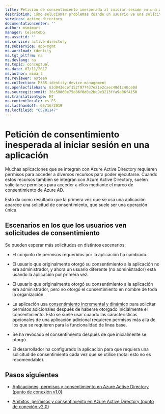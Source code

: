 ```yaml
---
title: Petición de consentimiento inesperada al iniciar sesión en una aplicación | Microsoft Docs
description: Cómo solucionar problemas cuando un usuario ve una solicitud de consentimiento para una aplicación que ha integrado con Azure AD que no esperaba
services: active-directory
documentationcenter: ''
author: msmimart
manager: CelesteDG
ms.assetid: ''
ms.service: active-directory
ms.subservice: app-mgmt
ms.workload: identity
ms.tgt_pltfrm: na
ms.devlang: na
ms.topic: conceptual
ms.date: 07/11/2017
ms.author: mimart
ms.reviewer: asteen
ms.collection: M365-identity-device-management
ms.openlocfilehash: 83d043ecef152f977437e21e2caec40d1c40ce0d
ms.sourcegitcommit: 36c50860e75d86f0d0e2be9e3213ffa9a06f4150
ms.translationtype: MT
ms.contentlocale: es-ES
ms.lasthandoff: 05/16/2019
ms.locfileid: "65781147"
---
```

# <a name="unexpected-consent-prompt-when-signing-in-to-an-application"></a>Petición de consentimiento inesperada al iniciar sesión en una aplicación

Muchas aplicaciones que se integran con Azure Active Directory requieren permisos para acceder a diversos recursos para poder ejecutarse. Cuando estos recursos también se integran con Azure Active Directory, suelen solicitarse permisos para acceder a ellos mediante el marco de consentimiento de Azure AD. 

Esto da como resultado que la primera vez que se usa una aplicación aparece una solicitud de consentimiento, que suele ser una operación única. 

## <a name="scenarios-in-which-users-see-consent-prompts"></a>Escenarios en los que los usuarios ven solicitudes de consentimiento

Se pueden esperar más solicitudes en distintos escenarios:

* El conjunto de permisos requeridos por la aplicación ha cambiado.

* El usuario que originalmente otorgó su consentimiento a la aplicación no era administrador, y ahora un usuario diferente (no administrador) está usando la aplicación por primera vez.

* El usuario que originalmente otorgó su consentimiento a la aplicación era administrador, pero no otorgó el consentimiento en nombre de toda la organización.

* La aplicación usa [consentimiento incremental y dinámico](https://docs.microsoft.com/azure/active-directory/develop/active-directory-v2-compare#incremental-and-dynamic-consent) para solicitar permisos adicionales después de haberse otorgado inicialmente el consentimiento. Esto se suele usar cuando las características opcionales de una aplicación adicional requieren permisos más allá de los que se requieren para la funcionalidad de línea base.

* Se ha revocado el consentimiento después de que inicialmente se otorgó.

* El desarrollador ha configurado la aplicación para que requiera una solicitud de consentimiento cada vez que se utilice (nota: esto no es recomendable).

## <a name="next-steps"></a>Pasos siguientes

-   [Aplicaciones, permisos y consentimiento en Azure Active Directory (punto de conexión v1.0)](https://docs.microsoft.com/azure/active-directory/active-directory-apps-permissions-consent)

-   [Ámbitos, permisos y consentimiento en Azure Active Directory (punto de conexión v2.0)](https://docs.microsoft.com/azure/active-directory/develop/active-directory-v2-scopes)


